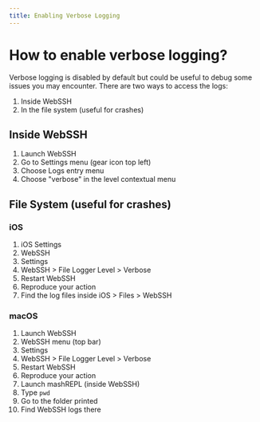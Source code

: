 ```yaml
---
title: Enabling Verbose Logging
---
```


# How to enable verbose logging?
Verbose logging is disabled by default but could be useful to debug some issues you may encounter.
There are two ways to access the logs:

1. Inside WebSSH
2. In the file system (useful for crashes)

## Inside WebSSH
1. Launch WebSSH
2. Go to Settings menu (gear icon top left)
3. Choose Logs entry menu
4. Choose "verbose" in the level contextual menu

## File System (useful for crashes)
### iOS
1. iOS Settings
2. WebSSH
3. Settings
4. WebSSH > File Logger Level > Verbose
5. Restart WebSSH
6. Reproduce your action
7. Find the log files inside iOS > Files > WebSSH

### macOS
1. Launch WebSSH
2. WebSSH menu (top bar)
3. Settings
4. WebSSH > File Logger Level > Verbose
5. Restart WebSSH
6. Reproduce your action
7. Launch mashREPL (inside WebSSH)
8. Type `pwd`
9. Go to the folder printed
10. Find WebSSH logs there